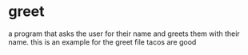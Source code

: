 # greet
a program that asks the user for their name and greets them with their name.
this is an example for the greet file
tacos are good
